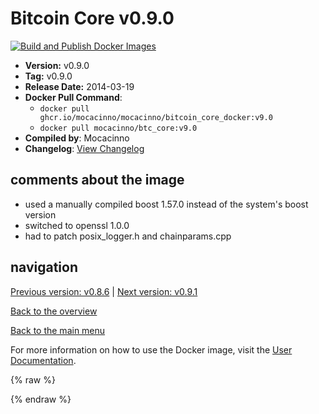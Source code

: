 # Bitcoin Core v0.9.0

[![Build and Publish Docker Images](https://github.com/mocacinno/bitcoin_core_docker/actions/workflows/build-and-publish.yml/badge.svg?branch=v9.0)](https://github.com/mocacinno/bitcoin_core_docker/actions/workflows/build-and-publish.yml)

- **Version:** v0.9.0
- **Tag:** v0.9.0
- **Release Date:** 2014-03-19
- **Docker Pull Command**:
  - `docker pull ghcr.io/mocacinno/mocacinno/bitcoin_core_docker:v9.0`
  - `docker pull mocacinno/btc_core:v9.0`
- **Compiled by**: Mocacinno
- **Changelog**: [View Changelog](https://github.com/bitcoin/bitcoin/blob/v0.9.0/doc/release-notes.md)

## comments about the image

- used a manually compiled boost 1.57.0 instead of the system's boost version
- switched to openssl 1.0.0
- had to patch posix_logger.h and chainparams.cpp

## navigation

[Previous version: v0.8.6](./v8.6.md) | [Next version: v0.9.1](./v9.1.md)

[Back to the overview](./Readme.md)

[Back to the main menu](../Readme.md)

For more information on how to use the Docker image, visit the [User Documentation](../userdocs/Readme.md).

<!-- Google tag (gtag.js) -->
{% raw %}
<script async src="https://www.googletagmanager.com/gtag/js?id=G-BPC6NC6FF9"></script>
<script>
  window.dataLayer = window.dataLayer || [];
  function gtag(){dataLayer.push(arguments);}
  gtag('js', new Date());
  gtag('config', 'G-BPC6NC6FF9');
</script>
{% endraw %}

